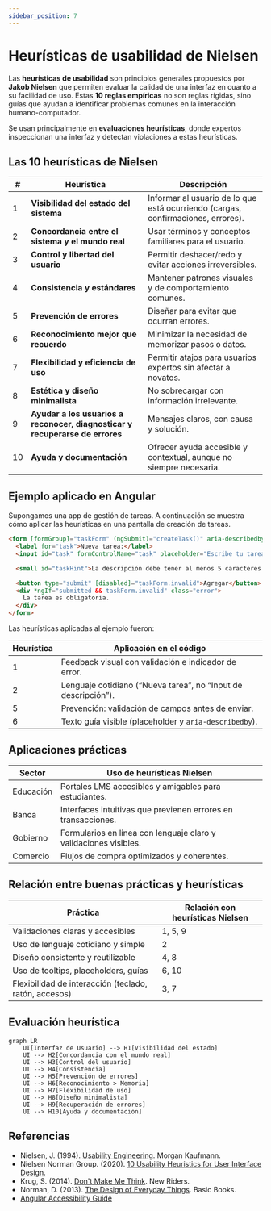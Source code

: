```yaml
---
sidebar_position: 7
---
```


# Heurísticas de usabilidad de Nielsen

Las **heurísticas de usabilidad** son principios generales propuestos por **Jakob Nielsen** que permiten evaluar la calidad de una interfaz en cuanto a su facilidad de uso. Estas **10 reglas empíricas** no son reglas rígidas, sino guías que ayudan a identificar problemas comunes en la interacción humano-computador.

Se usan principalmente en **evaluaciones heurísticas**, donde expertos inspeccionan una interfaz y detectan violaciones a estas heurísticas.

## Las 10 heurísticas de Nielsen

|#|Heurística|Descripción|
|--|--|--|
|1|**Visibilidad del estado del sistema**|Informar al usuario de lo que está ocurriendo (cargas, confirmaciones, errores).|
|2|**Concordancia entre el sistema y el mundo real**|Usar términos y conceptos familiares para el usuario.|
|3|**Control y libertad del usuario**|Permitir deshacer/redo y evitar acciones irreversibles.|
|4|**Consistencia y estándares**|Mantener patrones visuales y de comportamiento comunes.|
|5|**Prevención de errores**|Diseñar para evitar que ocurran errores.|
|6|**Reconocimiento mejor que recuerdo**|Minimizar la necesidad de memorizar pasos o datos.|
|7|**Flexibilidad y eficiencia de uso**|Permitir atajos para usuarios expertos sin afectar a novatos.|
|8|**Estética y diseño minimalista**|No sobrecargar con información irrelevante.|
|9|**Ayudar a los usuarios a reconocer, diagnosticar y recuperarse de errores**|Mensajes claros, con causa y solución.|
|10|**Ayuda y documentación**|Ofrecer ayuda accesible y contextual, aunque no siempre necesaria.|

## Ejemplo aplicado en Angular

Supongamos una app de gestión de tareas. A continuación se muestra cómo aplicar las heurísticas en una pantalla de creación de tareas.

```html title="task.component.html" showLineNumbers
<form [formGroup]="taskForm" (ngSubmit)="createTask()" aria-describedby="taskHint">
  <label for="task">Nueva tarea:</label>
  <input id="task" formControlName="task" placeholder="Escribe tu tarea..." required />

  <small id="taskHint">La descripción debe tener al menos 5 caracteres.</small>

  <button type="submit" [disabled]="taskForm.invalid">Agregar</button>
  <div *ngIf="submitted && taskForm.invalid" class="error">
    La tarea es obligatoria.
  </div>
</form>
```

Las heurísticas aplicadas al ejemplo fueron:

|Heurística |Aplicación en el código|
|--|--|
|1|Feedback visual con validación e indicador de error.|
|2|Lenguaje cotidiano (“Nueva tarea”, no “Input de descripción”).|
|5|Prevención: validación de campos antes de enviar.|
|6|Texto guía visible (placeholder y `aria-describedby`).|

## Aplicaciones prácticas

|Sector|Uso de heurísticas Nielsen|
|--|--|
|Educación|Portales LMS accesibles y amigables para estudiantes.|
|Banca|Interfaces intuitivas que previenen errores en transacciones.|
|Gobierno|Formularios en línea con lenguaje claro y validaciones visibles.|
|Comercio|Flujos de compra optimizados y coherentes.|

## Relación entre buenas prácticas y heurísticas

|Práctica|Relación con heurísticas Nielsen|
|--|--|
|Validaciones claras y accesibles|1, 5, 9|
|Uso de lenguaje cotidiano y simple|2|
|Diseño consistente y reutilizable|4, 8|
|Uso de tooltips, placeholders, guías|6, 10|
|Flexibilidad de interacción (teclado, ratón, accesos)|3, 7|

## Evaluación heurística

```mermaid
graph LR
    UI[Interfaz de Usuario] --> H1[Visibilidad del estado]
    UI --> H2[Concordancia con el mundo real]
    UI --> H3[Control del usuario]
    UI --> H4[Consistencia]
    UI --> H5[Prevención de errores]
    UI --> H6[Reconocimiento > Memoria]
    UI --> H7[Flexibilidad de uso]
    UI --> H8[Diseño minimalista]
    UI --> H9[Recuperación de errores]
    UI --> H10[Ayuda y documentación]
```

## Referencias

- Nielsen, J. (1994). [Usability Engineering](https://www.nngroup.com/books/usability-engineering/). Morgan Kaufmann.
- Nielsen Norman Group. (2020). [10 Usability Heuristics for User Interface Design.](https://www.nngroup.com/articles/ten-usability-heuristics/)
- Krug, S. (2014). [Don't Make Me Think](https://www.amazon.com/Dont-Make-Me-Think-Usability/dp/0321965515). New Riders.
- Norman, D. (2013). [The Design of Everyday Things](https://www.jnd.org/books/the-design-of-everyday-things-revised-and-expanded-edition.html). Basic Books.
- [Angular Accessibility Guide](https://angular.io/guide/accessibility)
